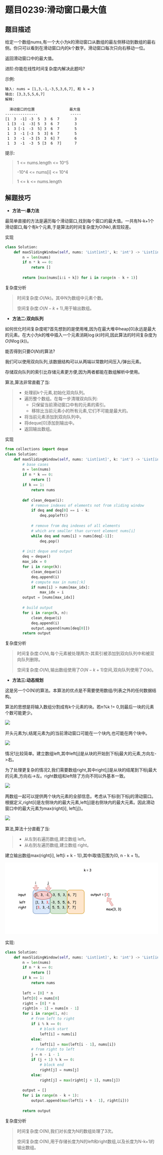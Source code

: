 # 题目0239:滑动窗口最大值

## 题目描述

给定一个数组nums,有一个大小为k的滑动窗口从数组的最左侧移动到数组的最右侧。你只可以看到在滑动窗口内的k个数字。滑动窗口每次只向右移动一位。

返回滑动窗口中的最大值。

进阶:你能在线性时间复杂度内解决此题吗?
 

示例:

```
输入: nums = [1,3,-1,-3,5,3,6,7], 和 k = 3
输出: [3,3,5,5,6,7] 
解释: 

  滑动窗口的位置                最大值
---------------               -----
[1  3  -1] -3  5  3  6  7       3
 1 [3  -1  -3] 5  3  6  7       3
 1  3 [-1  -3  5] 3  6  7       5
 1  3  -1 [-3  5  3] 6  7       5
 1  3  -1  -3 [5  3  6] 7       6
 1  3  -1  -3  5 [3  6  7]      7
```


提示:

> 1 <= nums.length <= 10^5
> 
> -10^4 <= nums[i] <= 10^4
> 
> 1 <= k <= nums.length

## 解题技巧

* **方法一:暴力法**

最简单直接的方法是遍历每个滑动窗口,找到每个窗口的最大值。一共有N-k+1个滑动窗口,每个有k个元素,于是算法的时间复杂度为O(Nk),表现较差。

实现

```python
class Solution:
    def maxSlidingWindow(self, nums: 'List[int]', k: 'int') -> 'List[int]':
        n = len(nums)
        if n * k == 0:
            return []
        
        return [max(nums[i:i + k]) for i in range(n - k + 1)]
```

复杂度分析

> 时间复杂度:${O}(N k)$。其中N为数组中元素个数。
>
> 空间复杂度:${O}(N - k + 1)$,用于输出数组。

* **方法二:双向队列**

如何优化时间复杂度呢?首先想到的是使用堆,因为在最大堆中heap[0]永远是最大的元素。在大小为k的堆中插入一个元素消耗$\log(k)$时间,因此算法的时间复杂度为${O}(N \log(k))$。

能否得到只要${O}(N)$的算法?

我们可以使用双向队列,该数据结构可以从两端以常数时间压入/弹出元素。

存储双向队列的索引比存储元素更方便,因为两者都能在数组解析中使用。

算法,算法非常直截了当:

> - 处理前k个元素,初始化双向队列。
> - 遍历整个数组。在每一步清理双向队列:
>   + 只保留当前滑动窗口中有的元素的索引。
>   + 移除比当前元素小的所有元素,它们不可能是最大的。
> - 将当前元素添加到双向队列中。
> - 将deque[0]添加到输出中。
> - 返回输出数组。

实现

```python
from collections import deque
class Solution:
    def maxSlidingWindow(self, nums: 'List[int]', k: 'int') -> 'List[int]':
        # base cases
        n = len(nums)
        if n * k == 0:
            return []
        if k == 1:
            return nums
        
        def clean_deque(i):
            # remove indexes of elements not from sliding window
            if deq and deq[0] == i - k:
                deq.popleft()
                
            # remove from deq indexes of all elements 
            # which are smaller than current element nums[i]
            while deq and nums[i] > nums[deq[-1]]:
                deq.pop()
        
        # init deque and output
        deq = deque()
        max_idx = 0
        for i in range(k):
            clean_deque(i)
            deq.append(i)
            # compute max in nums[:k]
            if nums[i] > nums[max_idx]:
                max_idx = i
        output = [nums[max_idx]]
        
        # build output
        for i in range(k, n):
            clean_deque(i)          
            deq.append(i)
            output.append(nums[deq[0]])
        return output
```

复杂度分析

> 时间复杂度:${O}(N)$,每个元素被处理两次-其索引被添加到双向队列中和被双向队列删除。
> 
> 空间复杂度:${O}(N)$,输出数组使用了${O}(N - k + 1)$空间,双向队列使用了${O}(k)$。

* **方法三:动态规划**

这是另一个O(N)的算法。本算法的优点是不需要使用数组/列表之外的任何数据结构。

算法的思想是将输入数组分割成有k个元素的块。若n%k != 0,则最后一块的元素个数可能更少。

![](http://pic.leetcode-cn.com/95c5c42bcedb9c417b96925e5204e5bdad34456e29bd1b61a41138abd80e4b0b-image.png)

开头元素为i,结尾元素为j的当前滑动窗口可能在一个块内,也可能在两个块中。

![](http://pic.leetcode-cn.com/27af2b52e80803bcb7a8285dbd27cfa9292a6cf6dd0a6454454d6d3357da15c6-image.png)

情况1比较简单。建立数组left,其中left[j]是从块的开始到下标j最大的元素,方向左->右。


为了处理更复杂的情况2,我们需要数组right,其中right[j]是从块的结尾到下标j最大的元素,方向右->左。right数组和left除了方向不同以外基本一致。

![](http://pic.leetcode-cn.com/b404188e760dd82a2bd4ebf4f6fe2e8b3c229bb506ed2f3cc8a01675744c351b-image.png)

两数组一起可以提供两个块内元素的全部信息。考虑从下标i到下标j的滑动窗口。根据定义,right[i]是左侧块内的最大元素,left[j]是右侧块内的最大元素。因此滑动窗口中的最大元素为max(right[i], left[j])。

![](http://pic.leetcode-cn.com/3074f1eb068151ebdebbf1b605234815c64d0bf7812d33c8eb5ba044ab625300-image.png)

算法,算法十分直截了当:

> - 从左到右遍历数组,建立数组 left。
> - 从右到左遍历数组,建立数组 right。

建立输出数组max(right[i], left[i + k - 1]),其中i取值范围为(0, n - k + 1)。

![](images/sliding_window_maximum.gif)

实现:

```python
class Solution:
    def maxSlidingWindow(self, nums: 'List[int]', k: 'int') -> 'List[int]':
        n = len(nums)
        if n * k == 0:
            return []
        if k == 1:
            return nums
        
        left = [0] * n
        left[0] = nums[0]
        right = [0] * n
        right[n - 1] = nums[n - 1]
        for i in range(1, n):
            # from left to right
            if i % k == 0:
                # block start
                left[i] = nums[i]
            else:
                left[i] = max(left[i - 1], nums[i])
            # from right to left
            j = n - i - 1
            if (j + 1) % k == 0:
                # block end
                right[j] = nums[j]
            else:
                right[j] = max(right[j + 1], nums[j])
        
        output = []
        for i in range(n - k + 1):
            output.append(max(left[i + k - 1], right[i]))
            
        return output
```

复杂度分析

> 时间复杂度:O(N),我们对长度为N的数组处理了3次。
> 
> 空间复杂度:O(N),用于存储长度为N的left和right数组,以及长度为N-k+1的输出数组。